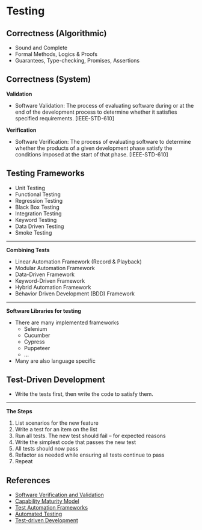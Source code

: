 # Testing

## Correctness (Algorithmic)
* Sound and Complete
* Formal Methods, Logics & Proofs
* Guarantees, Type-checking, Promises, Assertions

## Correctness (System)

**Validation**
* Software Validation: The process of evaluating software during or at the end of the development process to determine whether it satisfies specified requirements. [IEEE-STD-610]

**Verification**
* Software Verification: The process of evaluating software to determine whether the products of a given development phase satisfy the conditions imposed at the start of that phase. [IEEE-STD-610]

## Testing Frameworks

* Unit Testing
* Functional Testing
* Regression Testing
* Black Box Testing
* Integration Testing
* Keyword Testing
* Data Driven Testing
* Smoke Testing

-----

**Combining Tests**
* Linear Automation Framework (Record & Playback)
* Modular Automation Framework
* Data-Driven Framework
* Keyword-Driven Framework
* Hybrid Automation Framework
* Behavior Driven Development (BDD) Framework

-----

**Software Libraries for testing**
* There are many implemented frameworks
	* Selenium
	* Cucumber
	* Cypress
	* Puppeteer
	* ...
* Many are also language specific

## Test-Driven Development

* Write the tests first, then write the code to satisfy them.

-----
**The Steps**
1. List scenarios for the new feature
2. Write a test for an item on the list
3. Run all tests. The new test should fail – for expected reasons
4. Write the simplest code that passes the new test
5. All tests should now pass
6. Refactor as needed while ensuring all tests continue to pass
7. Repeat

## References

* [Software Verification and Validation](https://en.wikipedia.org/wiki/Software_verification_and_validation)
* [Capability Maturity Model](https://en.wikipedia.org/wiki/Capability_Maturity_Model)
* [Test Automation Frameworks](https://smartbear.com/learn/automated-testing/test-automation-frameworks/)
* [Automated Testing](https://smartbear.com/learn/automated-testing/)
* [Test-driven Development](https://en.wikipedia.org/wiki/Test-driven_development)